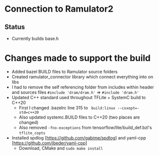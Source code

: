 # Connection to Ramulator2
## Status
- Currently builds base.h


# Changes made to support the build
- Added bazel BUILD files to Ramulator source folders
- Created ramulator_connector library which connect everything into on libs
- I had to remove the self referencing folder from includes within header and sources files ```#include 'dram/dram.h'```  => ```#include 'dram.h'```
- Updated C++ standard used throughout TFLite + SystemC build to C++20
  - First I changed .bazelrc line 315 to  ``` build:linux --cxxopt=-std=c++20```
  - Also updated systemc.BUILD files  to C++20 (two places are changed)
  - Also removed ```-fno-exceptions``` from tensorflow/lite/build_def.bzl's ```tflite_copts```
- Installed spdlog [https://github.com/gabime/spdlog] and yaml-cpp [https://github.com/jbeder/yaml-cpp]
    - Download, CMake and ```sudo make install```
  
  